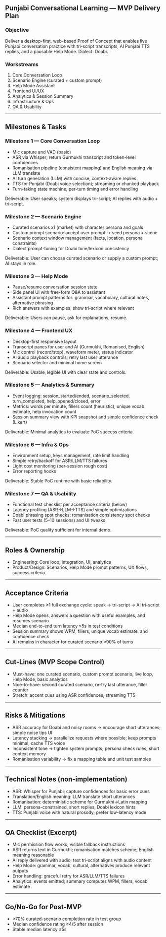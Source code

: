 ## Punjabi Conversational Learning — MVP Delivery Plan

### Objective
Deliver a desktop-first, web-based Proof of Concept that enables live Punjabi conversation practice with tri-script transcripts, AI Punjabi TTS replies, and a pausable Help Mode. Dialect: Doabi.

### Workstreams
1) Core Conversation Loop
2) Scenario Engine (curated + custom prompt)
3) Help Mode Assistant
4) Frontend UI/UX
5) Analytics & Session Summary
6) Infrastructure & Ops
7) QA & Usability

---

## Milestones & Tasks

### Milestone 1 — Core Conversation Loop
- Mic capture and VAD (basic)
- ASR via Whisper; return Gurmukhi transcript and token-level confidences
- Romanisation pipeline (consistent mapping) and English meaning via LLM translate
- AI turn generation (LLM) with concise, context-aware replies
- TTS for Punjabi (Doabi voice selection); streaming or chunked playback
- Turn-taking state machine; per-turn timing and error handling

Deliverable: User speaks; system displays tri-script; AI replies with audio + tri-script.

### Milestone 2 — Scenario Engine
- Curated scenarios x1 (market) with character persona and goals
- Custom prompt scenario: accept user prompt → seed persona + scene
- Scenario context window management (facts, location, persona constraints)
- Dialect prompt-tuning for Doabi tone/lexicon consistency

Deliverable: User can choose curated scenario or supply a custom prompt; AI stays in role.

### Milestone 3 — Help Mode
- Pause/resume conversation session state
- Side panel UI with free-form Q&A to assistant
- Assistant prompt patterns for: grammar, vocabulary, cultural notes, alternative phrasing
- Rich answers with examples; show tri-script where relevant

Deliverable: Users can pause, ask for explanations, resume.

### Milestone 4 — Frontend UX
- Desktop-first responsive layout
- Transcript panes for user and AI (Gurmukhi, Romanised, English)
- Mic control (record/stop), waveform meter, status indicator
- AI audio playback controls; retry last user utterance
- Scenario selector and minimal home screen

Deliverable: Usable, legible UI with clear state and controls.

### Milestone 5 — Analytics & Summary
- Event logging: session_started/ended, scenario_selected, turn_completed, help_opened/closed, error
- Metrics: words per minute, fillers count (heuristic), unique vocab estimate, help invocation count
- Session summary view with KPI snapshot and simple confidence check (Likert)

Deliverable: Minimal analytics to evaluate PoC success criteria.

### Milestone 6 — Infra & Ops
- Environment setup, keys management, rate limit handling
- Simple retry/backoff for ASR/LLM/TTS failures
- Light cost monitoring (per-session rough cost)
- Error reporting hooks

Deliverable: Stable PoC runtime with basic reliability.

### Milestone 7 — QA & Usability
- Functional test checklist per acceptance criteria (below)
- Latency profiling (ASR→LLM→TTS) and simple optimizations
- Doabi phrasing spot checks; romanisation consistency spot checks
- Fast user tests (5–10 sessions) and UI tweaks

Deliverable: PoC quality sufficient for internal demo.

---

## Roles & Ownership
- Engineering: Core loop, integration, UI, analytics
- Product/Design: Scenarios, Help Mode prompt patterns, UX flows, success criteria

---

## Acceptance Criteria
- User completes ≥1 full exchange cycle: speak → tri-script → AI tri-script + audio
- Help Mode opens, answers a question with useful examples, and resumes scenario
- Median end-to-end turn latency ≤5s in test conditions
- Session summary shows WPM, fillers, unique vocab estimate, and confidence check
- AI remains in character for curated scenario ≥90% of turns

---

## Cut-Lines (MVP Scope Control)
- Must-have: one curated scenario, custom prompt scenario, live loop, Help Mode, basic analytics
- Nice-to-have: second curated scenario, re-try last utterance, filler counter
- Stretch: accent cues using ASR confidences, streaming TTS

---

## Risks & Mitigations
- ASR accuracy for Doabi and noisy rooms → encourage short utterances; simple noise tips UI
- Latency stacking → parallelize requests where possible; keep prompts minimal; cache TTS voice
- Inconsistent tone → tighten system prompts; persona check rules; short context memory
- Romanisation variability → fix a mapping table and unit test samples

---

## Technical Notes (non-implementation)
- ASR: Whisper for Punjabi; capture confidences for basic error cues
- Translation/English meaning: LLM translate short utterances
- Romanisation: deterministic scheme for Gurmukhi→Latin mapping
- LLM: persona-constrained, short replies, Doabi lexicon hints
- TTS: Punjabi voice with natural prosody; prefer low-latency mode

---

## QA Checklist (Excerpt)
- Mic permission flow works; visible fallback instructions
- ASR returns text in Gurmukhi; romanisation matches scheme; English meaning reasonable
- AI reply delivered with audio; text tri-script aligns with audio content
- Help Mode: grammar, vocab, cultural, alternatives produce relevant outputs
- Error handling: graceful retry for ASR/LLM/TTS failures
- Analytics: events emitted; summary computes WPM, fillers, vocab estimate

---

## Go/No-Go for Post-MVP
- ≥70% curated-scenario completion rate in test group
- Median confidence rating ≥4/5 after session
- Stable median latency ≤5s


